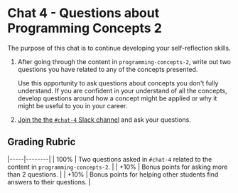 # Chat 4 - Questions about Programming Concepts 2

The purpose of this chat is to continue developing your self-reflection skills.

1. After going through the content in `programming-concepts-2`, write out two questions you have related to any of the concepts presented.

    Use this opportunity to ask questions about concepts you don't fully understand. If you are confident in your understand of all the concepts, develop questions around how a concept might be applied or why it might be useful to you in your career.

1. [Join the the `#chat-4` Slack channel][1] and ask your questions.

## Grading Rubric

|-----|--------|
| 100% | Two questions asked in `#chat-4` related to the content in `programming-concepts-2`. |
| +10% | Bonus points for asking more than 2 questions. |
| +10% | Bonus points for helping other students find answers to their questions. |

[//]: # (References)
[1]: https://itp175fa18.slack.com/messages/CD4JP74G6
